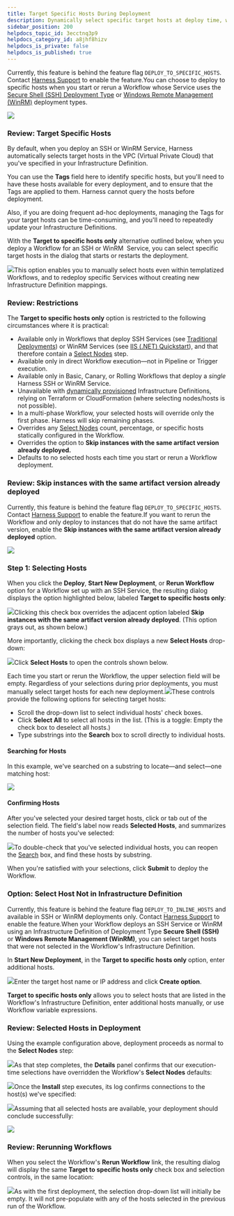 ```yaml
---
title: Target Specific Hosts During Deployment
description: Dynamically select specific target hosts at deploy time, when starting or rerunning a traditional (SSH) deployment.
sidebar_position: 200
helpdocs_topic_id: 3ecctnq3p9
helpdocs_category_id: a8jhf8hizv
helpdocs_is_private: false
helpdocs_is_published: true
---
```


Currently, this feature is behind the feature flag `DEPLOY_TO_SPECIFIC_HOSTS`. Contact [Harness Support](mailto:support@harness.io) to enable the feature.You can choose to deploy to specific hosts when you start or rerun a Workflow whose Service uses the [Secure Shell (SSH) Deployment Type](../../traditional-deployments/traditional-deployments-overview.md) or [Windows Remote Management (WinRM)](../../../first-gen-quickstarts/iis-net-quickstart.md) deployment types.

![](./static/specific-hosts-13.png)

### Review: Target Specific Hosts

By default, when you deploy an SSH or WinRM Service, Harness automatically selects target hosts in the VPC (Virtual Private Cloud) that you've specified in your Infrastructure Definition.

You can use the **Tags** field here to identify specific hosts, but you'll need to have these hosts available for every deployment, and to ensure that the Tags are applied to them. Harness cannot query the hosts before deployment.

Also, if you are doing frequent ad-hoc deployments, managing the Tags for your target hosts can be time-consuming, and you'll need to repeatedly update your Infrastructure Definitions.

With the **Target to specific hosts only** alternative outlined below, when you deploy a Workflow for an SSH or WinRM  Service, you can select specific target hosts in the dialog that starts or restarts the deployment.

![](./static/specific-hosts-14.png)This option enables you to manually select hosts even within templatized Workflows, and to redeploy specific Services without creating new Infrastructure Definition mappings.

### Review: Restrictions

The **Target to specific hosts only** option is restricted to the following circumstances where it is practical:

* Available only in Workflows that deploy SSH Services (see [Traditional Deployments](../../traditional-deployments/traditional-deployments-overview.md)) or WinRM Services (see [IIS (.NET) Quickstart](../../../first-gen-quickstarts/iis-net-quickstart.md)), and that therefore contain a [Select Nodes](https://docs.harness.io/article/9h1cqaxyp9-select-nodes-workflow-step) step.
* Available only in direct Workflow execution—not in Pipeline or Trigger execution.
* Available only in Basic, Canary, or Rolling Workflows that deploy a *single* Harness SSH or WinRM Service.
* Unavailable with [dynamically provisioned](../infrastructure-provisioner/add-an-infra-provisioner.md) Infrastructure Definitions, relying on Terraform or CloudFormation (where selecting nodes/hosts is not possible).
* In a multi-phase Workflow, your selected hosts will override only the first phase. Harness will skip remaining phases.
* Overrides any [Select Nodes](https://docs.harness.io/article/9h1cqaxyp9-select-nodes-workflow-step) count, percentage, or specific hosts statically configured in the Workflow.
* Overrides the option to **Skip instances with the same artifact version already deployed.**
* Defaults to no selected hosts each time you start or rerun a Workflow deployment.

### Review: Skip instances with the same artifact version already deployed

Currently, this feature is behind the feature flag `DEPLOY_TO_SPECIFIC_HOSTS`. Contact [Harness Support](mailto:support@harness.io) to enable the feature.If you want to rerun the Workflow and only deploy to instances that do not have the same artifact version, enable the **Skip instances with the same artifact version already deployed** option.

![](./static/specific-hosts-15.png)

### Step 1: Selecting Hosts

When you click the **Deploy**, **Start New Deployment**, or **Rerun Workflow** option for a Workflow set up with an SSH Service, the resulting dialog displays the option highlighted below, labeled **Target to specific hosts only**:

![](./static/specific-hosts-16.png)Clicking this check box overrides the adjacent option labeled **Skip instances with the same artifact version already deployed**. (This option grays out, as shown below.)

More importantly, clicking the check box displays a new **Select Hosts** drop-down:

![](./static/specific-hosts-17.png)Click **Select Hosts** to open the controls shown below.

Each time you start or rerun the Workflow, the upper selection field will be empty. Regardless of your selections during prior deployments, you must manually select target hosts for each new deployment.![](./static/specific-hosts-18.png)These controls provide the following options for selecting target hosts:

* Scroll the drop-down list to select individual hosts' check boxes.
* Click **Select All** to select all hosts in the list. (This is a toggle: Empty the check box to deselect all hosts.)
* Type substrings into the **Search** box to scroll directly to individual hosts.

#### Searching for Hosts

In this example, we've searched on a substring to locate—and select—one matching host:

![](./static/specific-hosts-19.png)

#### Confirming Hosts

After you've selected your desired target hosts, click or tab out of the selection field. The field's label now reads **Selected Hosts**, and summarizes the number of hosts you've selected:

![](./static/specific-hosts-20.png)To double-check that you've selected individual hosts, you can reopen the [Search](#search) box, and find these hosts by substring.

When you're satisfied with your selections, click **Submit** to deploy the Workflow.

### Option: Select Host Not in Infrastructure Definition

Currently, this feature is behind the feature flag `DEPLOY_TO_INLINE_HOSTS` and available in SSH or WinRM deployments only. Contact [Harness Support](mailto:support@harness.io) to enable the feature.When your Workflow deploys an SSH Service or WinRM using an Infrastructure Definition of Deployment Type **Secure Shell (SSH)** or **Windows Remote Management (WinRM)**, you can select target hosts that were not selected in the Workflow's Infrastructure Definition.

In **Start New Deployment**, in the **Target to specific hosts only** option, enter additional hosts.

![](./static/specific-hosts-21.png)Enter the target host name or IP address and click **Create option**.

**Target to specific hosts only** allows you to select hosts that are listed in the Workflow's Infrastructure Definition, enter additional hosts manually, or use Workflow variable expressions.

### Review: Selected Hosts in Deployment

Using the example configuration above, deployment proceeds as normal to the **Select Nodes** step:

![](./static/specific-hosts-22.png)As that step completes, the **Details** panel confirms that our execution-time selections have overridden the Workflow's **Select Nodes** defaults:

![](./static/specific-hosts-23.png)Once the **Install** step executes, its log confirms connections to the host(s) we've specified:

![](./static/specific-hosts-24.png)Assuming that all selected hosts are available, your deployment should conclude successfully:

![](./static/specific-hosts-25.png)

### Review: Rerunning Workflows

When you select the Workflow's **Rerun Workflow** link, the resulting dialog will display the same **Target to specific hosts only** check box and selection controls, in the same location:

![](./static/specific-hosts-26.png)As with the first deployment, the selection drop-down list will initially be empty. It will not pre-populate with any of the hosts selected in the previous run of the Workflow.

